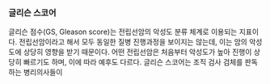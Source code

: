 

### 글리슨 스코어 


글리슨 점수(GS, Gleason score)는 전립선암의 악성도 분류 체계로 이용되는 지표이다. 전립선암이라고 해서 모두 동일한 질병 진행과정을 보이지는 않는데, 이는 암의 악성도에 상당히 영향을 받기 때문이다. 어떤 전립선암은 처음부터 악성도가 높아 진행이 상당히 빠르기도 하며, 이에 따라 예후도 다르다. 글리슨 스코어는 조직 검사 검체를 판독하는 병리의사들이 
